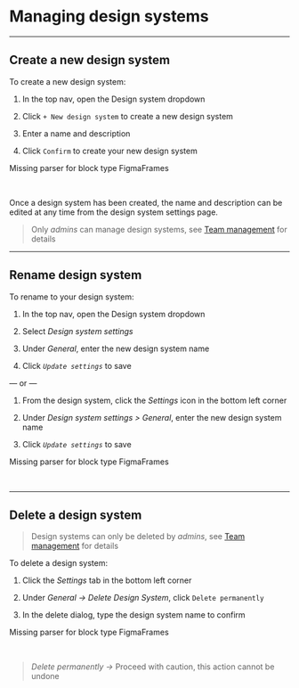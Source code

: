 
# Managing design systems

---

## Create a new design system

To create a new design system:

1. In the top nav, open the Design system dropdown

1. Click `+ New design system` to create a new design system

1. Enter a name and description

1. Click `Confirm` to create your new design system



Missing parser for block type FigmaFrames

 

Once a design system has been created, the name and description can be edited at any time from the design system settings page.

> Only *admins* can manage design systems, see [Team management]() for details

---

## Rename design system

To rename to your design system: 

1. In the top nav, open the Design system dropdown

1. Select *Design system settings*

1. Under *General*, enter the new design system name

1. Click *`Update settings`* to save

— or —

1. From the design system, click the *Settings* icon in the bottom left corner

1. Under *Design system settings > General*, enter the new design system name

1. Click *`Update settings`* to save



Missing parser for block type FigmaFrames

 

---

## Delete a design system

> Design systems can only be deleted by *admins*, see [Team management]() for details

To delete a design system:

1. Click the *Settings* tab in the bottom left corner

1. Under *General → Delete Design System*, click `Delete permanently`

1. In the delete dialog, type the design system name to confirm



Missing parser for block type FigmaFrames

 

> *Delete permanently →* Proceed with caution, this action cannot be undone